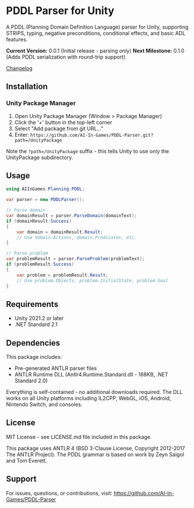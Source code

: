 # PDDL Parser for Unity

A PDDL (Planning Domain Definition Language) parser for Unity, supporting STRIPS, typing, negative preconditions, conditional effects, and basic ADL features.

**Current Version:** 0.0.1 (Initial release - parsing only)
**Next Milestone:** 0.1.0 (Adds PDDL serialization with round-trip support)

[Changelog](CHANGELOG.md)

## Installation

### Unity Package Manager

1. Open Unity Package Manager (Window > Package Manager)
2. Click the '+' button in the top-left corner
3. Select "Add package from git URL..."
4. Enter: `https://github.com/AI-In-Games/PDDL-Parser.git?path=/UnityPackage`

Note the `?path=/UnityPackage` suffix - this tells Unity to use only the UnityPackage subdirectory.

## Usage

```csharp
using AIInGames.Planning.PDDL;

var parser = new PDDLParser();

// Parse domain
var domainResult = parser.ParseDomain(domainText);
if (domainResult.Success)
{
    var domain = domainResult.Result;
    // Use domain.Actions, domain.Predicates, etc.
}

// Parse problem
var problemResult = parser.ParseProblem(problemText);
if (problemResult.Success)
{
    var problem = problemResult.Result;
    // Use problem.Objects, problem.InitialState, problem.Goal
}
```

## Requirements

- Unity 2021.2 or later
- .NET Standard 2.1

## Dependencies

This package includes:
- Pre-generated ANTLR parser files
- ANTLR Runtime DLL (Antlr4.Runtime.Standard.dll - 188KB, .NET Standard 2.0)

Everything is self-contained - no additional downloads required. The DLL works on all Unity platforms including IL2CPP, WebGL, iOS, Android, Nintendo Switch, and consoles.

## License

MIT License - see LICENSE.md file included in this package.

This package uses ANTLR 4 (BSD 3-Clause License, Copyright 2012-2017 The ANTLR Project). The PDDL grammar is based on work by Zeyn Saigol and Tom Everett.

## Support

For issues, questions, or contributions, visit: https://github.com/AI-In-Games/PDDL-Parser
